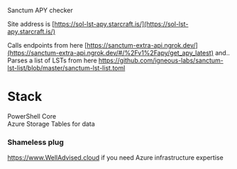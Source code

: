 Sanctum APY checker

Site address is [https://sol-lst-apy.starcraft.is/](https://sol-lst-apy.starcraft.is/)

Calls endpoints from here [https://sanctum-extra-api.ngrok.dev/](https://sanctum-extra-api.ngrok.dev/#/%2Fv1%2Fapy/get_apy_latest) and.. \
Parses a list of LSTs from here https://github.com/igneous-labs/sanctum-lst-list/blob/master/sanctum-lst-list.toml

# Stack
PowerShell Core \
Azure Storage Tables for data

### Shameless plug
https://www.WellAdvised.cloud if you need Azure infrastructure expertise
